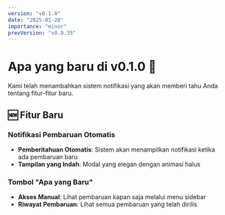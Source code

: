 ```yaml
---
version: "v0.1.0"
date: "2025-01-20"
importance: "minor"
prevVersion: "v0.0.35"
---
```


# Apa yang baru di v0.1.0 🎉

Kami telah menambahkan sistem notifikasi yang akan memberi tahu Anda tentang fitur-fitur baru.

## 🆕 Fitur Baru

### Notifikasi Pembaruan Otomatis
- **Pemberitahuan Otomatis**: Sistem akan menampilkan notifikasi ketika ada pembaruan baru
- **Tampilan yang Indah**: Modal yang elegan dengan animasi halus

### Tombol "Apa yang Baru"
- **Akses Manual**: Lihat pembaruan kapan saja melalui menu sidebar
- **Riwayat Pembaruan**: Lihat semua pembaruan yang telah dirilis

